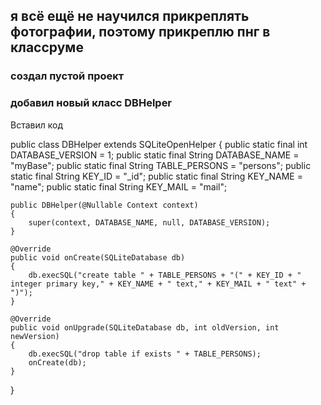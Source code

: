 ## я всё ещё не научился прикреплять фотографии, поэтому прикреплю пнг в классруме

### создал пустой проект 

### добавил новый класс DBHelper

Вставил код 

public class DBHelper extends SQLiteOpenHelper
{
    public static final int DATABASE_VERSION = 1;
    public static final String DATABASE_NAME = "myBase";
    public static final String TABLE_PERSONS = "persons";
    public static final String KEY_ID = "_id";
    public static final String KEY_NAME = "name";
    public static final String KEY_MAIL = "mail";

    public DBHelper(@Nullable Context context)
    {
        super(context, DATABASE_NAME, null, DATABASE_VERSION);
    }

    @Override
    public void onCreate(SQLiteDatabase db)
    {
        db.execSQL("create table " + TABLE_PERSONS + "(" + KEY_ID + " integer primary key," + KEY_NAME + " text," + KEY_MAIL + " text" + ")");
    }

    @Override
    public void onUpgrade(SQLiteDatabase db, int oldVersion, int newVersion)
    {
        db.execSQL("drop table if exists " + TABLE_PERSONS);
        onCreate(db);
    }
}
